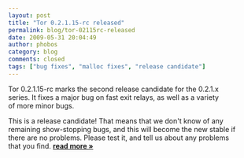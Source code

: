 ```yaml
---
layout: post
title: "Tor 0.2.1.15-rc released"
permalink: blog/tor-02115rc-released
date: 2009-05-31 20:04:49
author: phobos
category: blog
comments: closed
tags: ["bug fixes", "malloc fixes", "release candidate"]
---
```


Tor 0.2.1.15-rc marks the second release candidate for the 0.2.1.x  
 series. It fixes a major bug on fast exit relays, as well as a variety  
 of more minor bugs.

This is a release candidate! That means that we don't know of any  
 remaining show-stopping bugs, and this will become the new stable if  
 there are no problems. Please test it, and tell us about any problems  
 that you find. [**read more »**](https://blog.torproject.org/blog/tor-02115rc-released)
